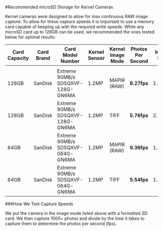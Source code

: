 #Recommended microSD Storage for Kernel Cameras

Kernel cameras were designed to allow for max continuous RAW image capture. To allow for these capture speeds it is important to use a memory card capable of keeping up with the required write speeds. While any microSD card up to 128GB can be used, we recommended the ones tested below for optimal results:

| Card Capacity | Card Brand | Card Model Number                      | Kernel Sensor | Kernel Image Mode | Photos Per Second | Image Size | Card Capacity | Card Capture Length |
|---------------|------------|----------------------------------------|---------------|-------------------|-------------------|------------|---------------|---------------------|
      |
| 128GB         | SanDisk    | Extreme 90MB/s SDSQXVF-128G-GN6MA      | 1.2MP         | MAPIR (RAW)       | **8.27fps**       | 1.75MB     | ~68,000 photos| 3 hours 10 minutes  |
| 128GB         | SanDisk    | Extreme 90MB/s SDSQXVF-128G-GN6MA      | 1.2MP         | TIFF              | **5.76fps**       | 2.34MB     | ~50,854 photos| 3 hours 49 minutes  |
| 64GB          | SanDisk    | Extreme 90MB/s SDSQXVF-064G-GN6MA      | 1.2MP         | MAPIR (RAW)      | **9.36fps**              | 1.75MB     | ~34,057 photos|3 hours 49 minutes |
| 64GB          | SanDisk    | Extreme 90MB/s SDSQXVF-064G-GN6MA      | 1.2MP         | TIFF                    | **5.54fps**              | 1.75MB     | ~34,057 photos|3 hours 49 minutes |








###How We Test Capture Speeds

We put the camera in the image mode listed above with a formatted SD card. We then capture 1000+ photos and divide by the time it takes to capture them to determine the photos per second (fps).
